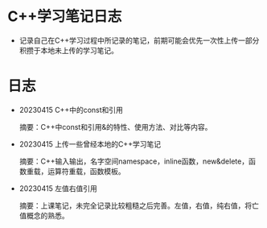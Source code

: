 # C++学习笔记日志

- 记录自己在C++学习过程中所记录的笔记，前期可能会优先一次性上传一部分积攒于本地未上传的学习笔记。

# 日志

- 20230415 C++中的const和引用

  摘要：C++中const和引用&的特性、使用方法、对比等内容。

- 20230415 上传一些曾经本地的C++学习笔记

  摘要：C++输入输出，名字空间namespace，inline函数，new&delete，函数重载，运算符重载，函数模板。

- 20230415 左值右值引用

  摘要：上课笔记，未完全记录比较粗糙之后完善。左值，右值，纯右值，将亡值概念的熟悉。